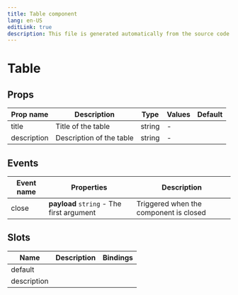 ```yaml
---
title: Table component
lang: en-US
editLink: true
description: This file is generated automatically from the source code. Changes made here will be lost.
---
```


# Table

<!--@include: ./table.doc.md-->

## Props

| Prop name   | Description              | Type   | Values | Default |
| ----------- | ------------------------ | ------ | ------ | ------- |
| title       | Title of the table       | string | -      |         |
| description | Description of the table | string | -      |         |

## Events

| Event name | Properties                                | Description                            |
| ---------- | ----------------------------------------- | -------------------------------------- |
| close      | **payload** `string` - The first argument | Triggered when the component is closed |

## Slots

| Name        | Description | Bindings |
| ----------- | ----------- | -------- |
| default     |             |          |
| description |             |          |

